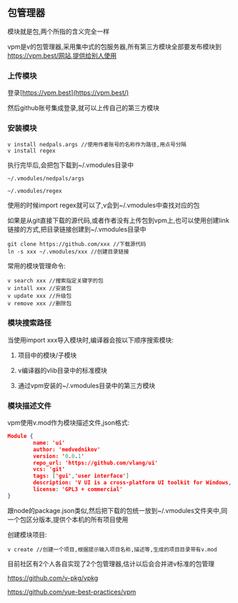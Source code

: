 ## 包管理器

模块就是包,两个所指的含义完全一样

vpm是v的包管理器,采用集中式的包服务器,所有第三方模块全部要发布模块到 https://vpm.best/网站,提供给别人使用

### 上传模块

登录[https://vpm.best](https://vpm.best/)

然后github账号集成登录,就可以上传自己的第三方模块

### 安装模块

```
v install nedpals.args //使用作者账号的名称作为路径,用点号分隔
v install regex
```

执行完毕后,会把包下载到~/.vmodules目录中

```
~/.vmodules/nedpals/args

~/.vmodules/regex
```

使用的时候import regex就可以了,v会到~/.vmodules中查找对应的包

如果是从git直接下载的源代码,或者作者没有上传包到vpm上,也可以使用创建link链接的方式,把目录链接创建到~/.vmodules目录中

```
git clone https://github.com/xxx //下载源代码
ln -s xxx ~/.vmodules/xxx //创建目录链接
```

常用的模块管理命令:

```shell
v search xxx //搜索指定关键字的包
v intall xxx //安装包
v update xxx //升级包
v remove xxx //删除包
```

### 模块搜索路径

当使用import xxx导入模块时,编译器会按以下顺序搜索模块:

1. 项目中的模块/子模块

2. v编译器的vlib目录中的标准模块

3. 通过vpm安装的~/.vmodules目录中的第三方模块

### 模块描述文件

vpm使用v.mod作为模块描述文件,json格式:

```json
Module {
        name: 'ui'
        author: 'medvednikov'
        version: '0.0.1'
        repo_url: 'https://github.com/vlang/ui'
        vcs: 'git'
        tags: ['gui','user interface']
        description: 'V UI is a cross-platform UI toolkit for Windows, macOS, Linux, and soon Android, iOS and the web (JS/WASM).'
        license: 'GPL3 + commercial'
}
```

跟node的package.json类似,然后把下载的包统一放到~/.vmodules文件夹中,同一个包区分版本,提供个本机的所有项目使用

创建模块项目:

```
v create //创建一个项目,根据提示输入项目名称,描述等,生成的项目目录带有v.mod
```

目前社区有2个人各自实现了2个包管理器,估计以后会合并进v标准的包管理

https://github.com/v-pkg/vpkg   

https://github.com/yue-best-practices/vpm

